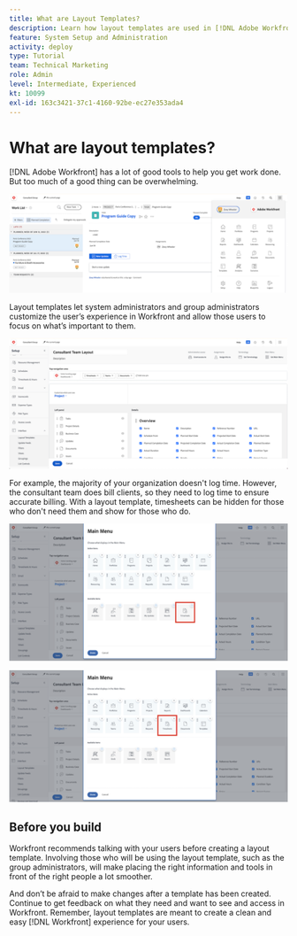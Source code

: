 ```yaml
---
title: What are Layout Templates?
description: Learn how layout templates are used in [!DNL Adobe Workfront] to customize what users see in the interface.
feature: System Setup and Administration
activity: deploy
type: Tutorial
team: Technical Marketing
role: Admin
level: Intermediate, Experienced
kt: 10099
exl-id: 163c3421-37c1-4160-92be-ec27e353ada4
---
```

# What are layout templates?

[!DNL Adobe Workfront] has a lot of good tools to help you get work done. But too much of a good thing can be overwhelming. 

![Workfront Home and Main Menu](assets/what-are-layout-templates-01.png)

Layout templates let system administrators and group administrators customize the user’s experience in Workfront and allow those users to focus on what’s important to them.

![Workfront Home and Main Menu](assets/what-are-layout-templates-02.png)

For example, the majority of your organization doesn't log time. However, the consultant team does bill clients, so they need to log time to ensure accurate billing. With a layout template, timesheets can be hidden for those who don't need them and show for those who do.

![Workfront Home and Main Menu](assets/what-are-layout-templates-03.png)

![Workfront Home and Main Menu](assets/what-are-layout-templates-04.png)


## Before you build

Workfront recommends talking with your users before creating a layout template. Involving those who will be using the layout template, such as the group administrators, will make placing the right information and tools in front of the right people a lot smoother.

And don’t be afraid to make changes after a template has been created. Continue to get feedback on what they need and want to see and access in Workfront. Remember, layout templates are meant to create a clean and easy [!DNL Workfront] experience for your users.
